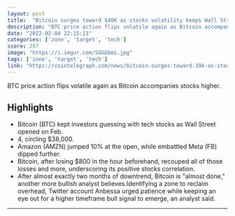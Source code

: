 ```yaml
---
layout: post
title:  "Bitcoin surges toward $40K as stocks volatility keeps Wall Street on edge"
description: "BTC price action flips volatile again as Bitcoin accompanies stocks higher."
date: "2022-02-04 22:15:11"
categories: ['zone', 'target', 'tech']
score: 257
image: "https://i.imgur.com/SGGGbmi.jpg"
tags: ['zone', 'target', 'tech']
link: "https://cointelegraph.com/news/bitcoin-surges-toward-39k-as-stocks-volatility-keeps-wall-street-on-edge"
---
```


BTC price action flips volatile again as Bitcoin accompanies stocks higher.

## Highlights

- Bitcoin (BTC) kept investors guessing with tech stocks as Wall Street opened on Feb.
- 4, circling $38,000.
- Amazon (AMZN) jumped 10% at the open, while embattled Meta (FB) dipped further.
- Bitcoin, after losing $800 in the hour beforehand, recouped all of those losses and more, underscoring its positive stocks correlation.
- After almost exactly two months of downtrend, Bitcoin is "almost done," another more bullish analyst believes.Identifying a zone to reclaim overhead, Twitter account Anbessa urged patience while keeping an eye out for a higher timeframe bull signal to emerge, an analyst said.

---
